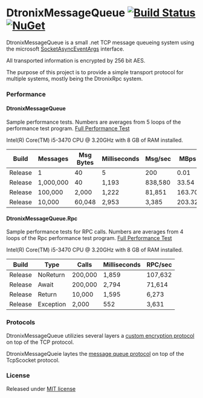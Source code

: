 DtronixMessageQueue [![Build Status](https://travis-ci.org/Dtronix/DtronixMessageQueue.svg?branch=master)](https://travis-ci.org/Dtronix/DtronixMessageQueue) [![NuGet](https://img.shields.io/nuget/v/DtronixMessageQueue.svg?maxAge=600)](https://www.nuget.org/packages/DtronixMessageQueue)
============
DtronixMessageQueue is a small .net TCP message queueing system using the microsoft [SocketAsyncEventArgs](https://msdn.microsoft.com/en-us/library/system.net.sockets.socketasynceventargs(v=vs.110).aspx) interface.

All transported information is encrypted by 256 bit AES.

The purpose of this project is to provide a simple transport protocol for multiple systems, mostly being the DtronixRpc system.

### Performance

#### DtronixMessageQueue

Sample performance tests.  Numbers are averages from 5 loops of the performance test program. [Full Performance Test](docs/performance-results/i5-3470-8GB.md)

Intel(R) Core(TM) i5-3470 CPU @ 3.20GHz with 8 GB of RAM installed.

|   Build |   Messages | Msg Bytes | Milliseconds |    Msg/sec |     MBps |
|---------|------------|-----------|--------------|------------|----------|
| Release |          1 |        40 |            5 |        200 |     0.01 |
| Release |  1,000,000 |        40 |        1,193 |    838,580 |    33.54 |
| Release |    100,000 |     2,000 |        1,222 |     81,851 |   163.70 |
| Release |     10,000 |    60,048 |        2,953 |      3,385 |   203.32 |

#### DtronixMessageQueue.Rpc

Sample performance tests for RPC calls.  Numbers are averages from 4 loops of the Rpc performance test program. [Full Performance Test](docs/performance-results/i5-3470-8GB.md)

Intel(R) Core(TM) i5-3470 CPU @ 3.20GHz with 8 GB of RAM installed.

|   Build | Type      |   Calls    | Milliseconds |    RPC/sec |
|---------|-----------|------------|--------------|------------|
| Release |  NoReturn |    200,000 |        1,859 |    107,632 |
| Release |     Await |    200,000 |        2,794 |     71,614 |
| Release |    Return |     10,000 |        1,595 |      6,273 |
| Release | Exception |      2,000 |          552 |      3,631 |

### Protocols
DtronixMessageQueue utilizies several layers a [custom encryption protocol](docs/secured-transport.md) on top of the TCP protocol.

DtronixMessageQueie laytes the [message queue protocol](docs/dtronix-message-queue.md) on top of the TcpScocket protocol.

### License
Released under [MIT license](LICENSE)

